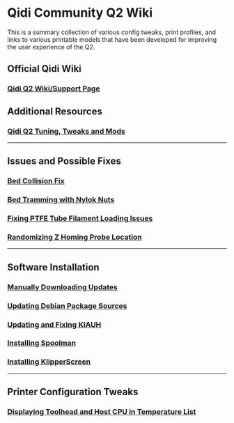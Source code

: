 # Qidi Community Q2 Wiki

This is a summary collection of various config tweaks, print profiles, and links to various printable models that have been developed for improving the user experience of the Q2.

## Official Qidi Wiki

### [Qidi Q2 Wiki/Support Page](https://wiki.qidi3d.com/en/Q2)

## Additional Resources

### [Qidi Q2 Tuning, Tweaks and Mods](https://github.com/bluedrool/Qidi-Q2-tuning-tweaks-and-mods)

---

## Issues and Possible Fixes

### [Bed Collision Fix](./content/bed-collision-fix/README.md)

### [Bed Tramming with Nylok Nuts](./content/bed-tramming/README.md)

### [Fixing PTFE Tube Filament Loading Issues](./content/ptfe-tube-filament-fix/README.md)

### [Randomizing Z Homing Probe Location](./content/randomize-probing/README.md)

---

## Software Installation

### [Manually Downloading Updates](./content/manual-update-download/README.md)

### [Updating Debian Package Sources](./content/debian-package-sources/README.md)

### [Updating and Fixing KIAUH](./content/kiauh-update-and-fix/README.md)

### [Installing Spoolman](./content/spoolman-installation/README.md)

### [Installing KlipperScreen](./content/klipperscreen-installation/README.md)

---

## Printer Configuration Tweaks

### [Displaying Toolhead and Host CPU in Temperature List](./content/temperature-monitoring/README.md)
